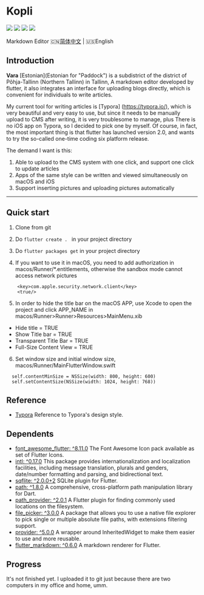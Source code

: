 # Kopli
![](https://img.shields.io/badge/Toolkit-Flutter-blue.svg)  ![](https://img.shields.io/badge/Language-Dart-orange.svg)  ![](https://img.shields.io/apm/l/vim-mode)  ![](https://img.shields.io/badge/Process-Developing-blueviolet.svg)

 Markdown Editor
🇨🇳[简体中文](README-zh-cn.md) | 🇺🇸English

## Introduction

**Vara** [Estonian](Estonian for "Paddock") is a subdistrict of the district of Põhja-Tallinn (Northern Tallinn) in Tallinn, A markdown editor developed by flutter, it also integrates an interface for uploading blogs directly, which is convenient for individuals to write articles.

My current tool for writing articles is [Typora] (https://typora.io/), which is very beautiful and very easy to use, but since it needs to be manually upload to CMS after writing, it is very troublesome to manage, plus There is no iOS app on Typora, so I decided to pick one by myself. Of course, in fact, the most important thing is that flutter has launched version 2.0, and wants to try the so-called one-time coding six platform release.

The demand I want is this:
1. Able to upload to the CMS system with one click, and support one click to update articles
2. Apps of the same style can be written and viewed simultaneously on macOS and iOS
3. Support inserting pictures and uploading pictures automatically

------------------------------

## Quick start

1. Clone from git

2. Do `flutter create . ` in your project directory

3. Do `flutter packages get` in your project directory

4. If you want to use it in macOS, you need to add authorization in macos/Runner/*.entitlements, otherwise the sandbox mode cannot access network pictures

```
	<key>com.apple.security.network.client</key>
	<true/>
```

5. In order to hide the title bar on the macOS APP, use Xcode to open the project and click APP_NAME in macos/Runner>Runner>Resources>MainMenu.xib
  - Hide title = TRUE
  - Show Title bar = TRUE
  - Transparent Title Bar = TRUE
  - Full-Size Content View = TRUE

6. Set window size and initial window size, macos/Runner/MainFlutterWindow.swift
```
  self.contentMinSize = NSSize(width: 800, height: 600)
  self.setContentSize(NSSize(width: 1024, height: 768))
```

## Reference

- [Typora](https://typora.io/) Reference to Typora's design style.

## Dependents

- [font_awesome_flutter: ^8.11.0](https://pub.dev/packages/font_awesome_flutter) The Font Awesome Icon pack available as set of Flutter Icons.
- [intl: ^0.17.0](https://pub.dev/packages/intl) This package provides internationalization and localization facilities, including message translation, plurals and genders, date/number formatting and parsing, and bidirectional text.
- [sqflite: ^2.0.0+2](https://pub.dev/packages/sqflite) SQLite plugin for Flutter.
- [path: ^1.8.0](https://pub.dev/packages/path) A comprehensive, cross-platform path manipulation library for Dart.
- [path_provider: ^2.0.1](https://pub.dev/packages/path_provider) A Flutter plugin for finding commonly used locations on the filesystem. 
- [file_picker: ^3.0.0](https://pub.dev/packages/file_picker) A package that allows you to use a native file explorer to pick single or multiple absolute file paths, with extensions filtering support.
- [provider: ^5.0.0](https://pub.dev/packages/provider) A wrapper around InheritedWidget to make them easier to use and more reusable.
- [flutter_markdown: ^0.6.0](https://pub.dev/packages/flutter_markdown) A markdown renderer for Flutter. 
   
## Progress

It's not finished yet. I uploaded it to git just because there are two computers in my office and home, umm.
